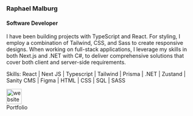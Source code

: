 ### Raphael Malburg
#### Software Developer
I have been building projects with TypeScript and React. For styling, I employ a combination of Tailwind, CSS, and Sass to create responsive designs. When working on full-stack applications, I leverage my skills in both Next.js and .NET with C#, to deliver comprehensive solutions that cover both client and server-side requirements.


Skills: React | Next JS | Typescript | Tailwind | Prisma | .NET | Zustand | Sanity CMS | Figma | HTML | CSS | SQL  | SASS




[<img src='https://cdn.jsdelivr.net/npm/simple-icons@3.0.1/icons/icloud.svg' alt='website' height='40'>](https://portfolio-git-main-raphaelmalburg.vercel.app/)  
Portfolio 


